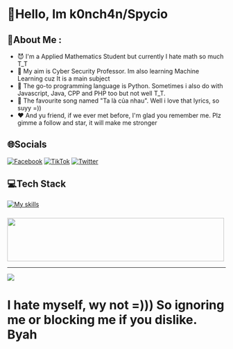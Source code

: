 # 💫Hello, Im k0nch4n/Spycio
## 💫About Me :
- 😈 I'm a Applied Mathematics Student but currently I hate math so much T_T
- 🐳 My aim is Cyber Security Professor. Im also learning Machine Learning cuz It is a main subject 
- 🐍 The go-to programming language is Python. Sometimes i also do with Javascript, Java, CPP and PHP too but not well T_T.
- 🎵 The favourite song named "Ta là của nhau". Well i love that lyrics, so suyy =))
- ❤️ And yu friend, if we ever met before, I'm glad you remember me. Plz gimme a follow and star, it will make me stronger
## 🌐Socials
[![Facebook](https://img.shields.io/badge/Facebook-%231877F2.svg?logo=Facebook&logoColor=white)](https://www.facebook.com/s1mpl3Love) [![TikTok](https://img.shields.io/badge/TikTok-%23000000.svg?logo=TikTok&logoColor=white)](https://www.tiktok.com/@spyciokon) [![Twitter](https://img.shields.io/badge/Twitter-%231DA1F2.svg?logo=Twitter&logoColor=white)](https://twitter.com/KonSpycio) 

## 💻Tech Stack
[![My skills](https://skillicons.dev/icons?i=latex,php,python,java,mysql,javascript,r,expressjs,linux,vscode,anaconda&perline=15)](https://laxiisteam.blogspot.com)

### 
<img src="https://tryhackme-badges.s3.amazonaws.com/hackervnn40.png" width="500px" height="100px"/>

---
[![](https://visitcount.itsvg.in/api?id=tiyeume25112004&icon=8&color=9)](https://visitcount.itsvg.in)
# I hate myself, wy not =))) So ignoring me or blocking me if you dislike. Byah
